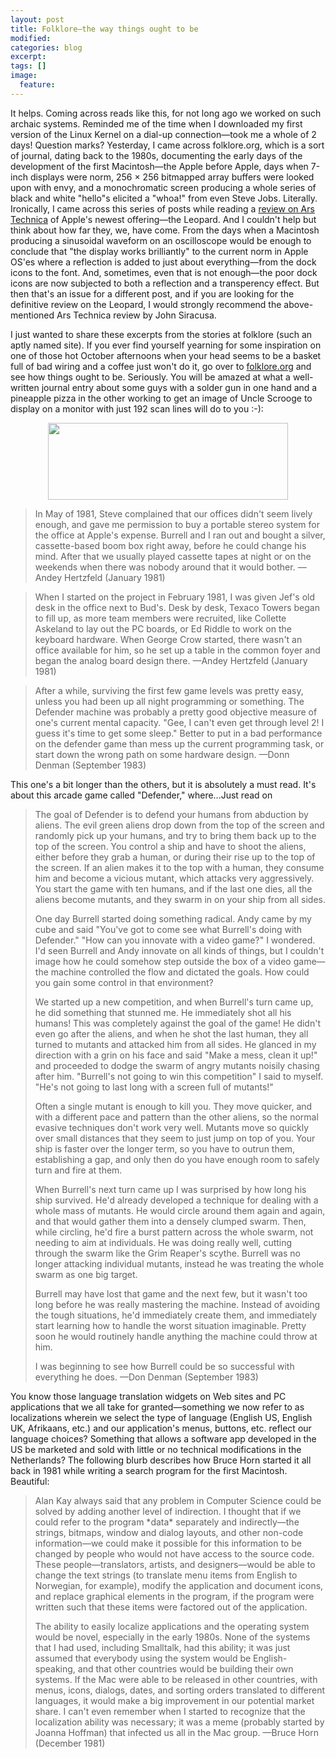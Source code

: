 ```yaml
---
layout: post
title: Folklore—the way things ought to be
modified:
categories: blog
excerpt:
tags: []
image:
  feature:
---
```

It helps. Coming across reads like this, for not long ago we worked on such archaic systems. Reminded me of the time when I downloaded my first version of the Linux Kernel on a dial-up connection—took me a whole of 2 days! Question marks? Yesterday, I came across folklore.org, which is a sort of journal, dating back to the 1980s, documenting the early days of the development of the first Macintosh—the Apple before Apple, days when 7-inch displays were norm, 256 × 256 bitmapped array buffers were looked upon with envy, and a monochromatic screen producing a whole series of black and white "hello"s elicited a "whoa!" from even Steve Jobs. Literally. Ironically, I came across this series of posts while reading a <a href="http://arstechnica.com/reviews/os/mac-os-x-10-5.ars">review on Ars Technica</a> of Apple's newest offering—the Leopard. And I couldn't help but think about how far they, we, have come. From the days when a Macintosh producing a sinusoidal waveform on an oscilloscope would be enough to conclude that "the display works brilliantly" to the current norm in Apple OS'es where a reflection is added to just about everything—from the dock icons to the font. And, sometimes, even that is not enough—the poor dock icons are now subjected to both a reflection and a transperency effect. But then that's an issue for a different post, and if you are looking for the definitive review on the Leopard, I would strongly recommend the above-mentioned Ars Technica review by John Siracusa.

I just wanted to share these excerpts from the stories at folklore (such an aptly named site). If you ever find yourself yearning for some inspiration on one of those hot October afternoons when your head seems to be a basket full of bad wiring and a coffee just won't do it, go over to <a href="http://www.folklore.org/index.py">folklore.org</a> and see how things ought to be. Seriously. You will be amazed at what a well-written journal entry about some guys with a solder gun in one hand and a pineapple pizza in the other working to get an image of Uncle Scrooge to display on a monitor with just 192 scan lines will do to you :-):
<p style="text-align:center;"><img border="0" width="384" src="http://www.folklore.org/projects/Macintosh/images/design_team.jpg" height="123" /></p>

<blockquote>In May of 1981, Steve complained that our offices didn't seem lively enough, and gave me permission to buy a portable stereo system for the office at Apple's expense. Burrell and I ran out and bought a silver, cassette-based boom box right away, before he could change his mind. After that we usually played cassette tapes at night or on the weekends when there was nobody around that it would bother.
—Andey Hertzfeld (January 1981)</blockquote>
<blockquote>When I started on the project in February 1981, I was given Jef's old desk in the office next to Bud's. Desk by desk, Texaco Towers began to fill up, as more team members were recruited, like Collette Askeland to lay out the PC boards, or Ed Riddle to work on the keyboard hardware. When George Crow started, there wasn't an office available for him, so he set up a table in the common foyer and began the analog board design there.
—Andey Hertzfeld (January 1981)</blockquote>
<blockquote>After a while, surviving the first few game levels was pretty easy, unless you had been up all night programming or something. The Defender machine was probably a pretty good objective measure of one's current mental capacity. "Gee, I can't even get through level 2! I guess it's time to get some sleep." Better to put in a bad performance on the defender game than mess up the current programming task, or start down the wrong path on some hardware design.
—Donn Denman (September 1983)</blockquote>
This one's a bit longer than the others, but it is absolutely a must read. It's about this arcade game called "Defender," where...Just read on
<blockquote>The goal of Defender is to defend your humans from abduction by aliens. The evil green aliens drop down from the top of the screen and randomly pick up your humans, and try to bring them back up to the top of the screen. You control a ship and have to shoot the aliens, either before they grab a human, or during their rise up to the top of the screen. If an alien makes it to the top with a human, they consume him and become a vicious mutant, which attacks very aggressively. You start the game with ten humans, and if the last one dies, all the aliens become mutants, and they swarm in on your ship from all sides.

One day Burrell started doing something radical. Andy came by my cube and said "You've got to come see what Burrell's doing with Defender." "How can you innovate with a video game?" I wondered. I'd seen Burrell and Andy innovate on all kinds of things, but I couldn't image how he could somehow step outside the box of a video game—the machine controlled the flow and dictated the goals. How could you gain some control in that environment?

We started up a new competition, and when Burrell's turn came up, he did something that stunned me. He immediately shot all his humans! This was completely against the goal of the game! He didn't even go after the aliens, and when he shot the last human, they all turned to mutants and attacked him from all sides. He glanced in my direction with a grin on his face and said "Make a mess, clean it up!" and proceeded to dodge the swarm of angry mutants noisily chasing after him. "Burrell's not going to win this competition" I said to myself. "He's not going to last long with a screen full of mutants!"

Often a single mutant is enough to kill you. They move quicker, and with a different pace and pattern than the other aliens, so the normal evasive techniques don't work very well. Mutants move so quickly over small distances that they seem to just jump on top of you. Your ship is faster over the longer term, so you have to outrun them, establishing a gap, and only then do you have enough room to safely turn and fire at them.

When Burrell's next turn came up I was surprised by how long his ship survived. He'd already developed a technique for dealing with a whole mass of mutants. He would circle around them again and again, and that would gather them into a densely clumped swarm. Then, while circling, he'd fire a burst pattern across the whole swarm, not needing to aim at individuals. He was doing really well, cutting through the swarm like the Grim Reaper's scythe. Burrell was no longer attacking individual mutants, instead he was treating the whole swarm as one big target.

Burrell may have lost that game and the next few, but it wasn't too long before he was really mastering the machine. Instead of avoiding the tough situations, he'd immediately create them, and immediately start learning how to handle the worst situation imaginable. Pretty soon he would routinely handle anything the machine could throw at him.

I was beginning to see how Burrell could be so successful with everything he does.
—Don Denman (September 1983)</blockquote>
You know those language translation widgets on Web sites and PC applications that we all take for granted—something we now refer to as localizations wherein we select the type of language (English US, English UK, Afrikaans, etc.) and our application's menus, buttons, etc. reflect our language choices? Something that allows a software app developed in the US be marketed and sold with little or no technical modifications in the Netherlands? The following blurb describes how Bruce Horn started it all back in 1981 while writing a search program for the first Macintosh. Beautiful:
<blockquote>Alan Kay always said that any problem in Computer Science could be solved by adding another level of indirection. I thought that if we could refer to the program *data* separately and indirectly—the strings, bitmaps, window and dialog layouts, and other non-code information—we could make it possible for this information to be changed by people who would not have access to the source code. These people—translators, artists, and designers—would be able to change the text strings (to translate menu items from English to Norwegian, for example), modify the application and document icons, and replace graphical elements in the program, if the program were written such that these items were factored out of the application.

The ability to easily localize applications and the operating system would be novel, especially in the early 1980s. None of the systems that I had used, including Smalltalk, had this ability; it was just assumed that everybody using the system would be English-speaking, and that other countries would be building their own systems. If the Mac were able to be released in other countries, with menus, icons, dialogs, dates, and sorting orders translated to different languages, it would make a big improvement in our potential market share. I can't even remember when I started to recognize that the localization ability was necessary; it was a meme (probably started by Joanna Hoffman) that infected us all in the Mac group.
—Bruce Horn (December 1981)</blockquote>